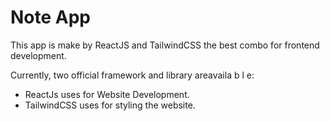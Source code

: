 # Note App

This app is make by ReactJS and TailwindCSS the best combo for frontend development.

Currently, two official framework and library areavaila b l e:

- ReactJs uses for Website Development.
- TailwindCSS uses for styling the website.
